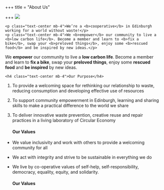 +++
title = "About Us"

+++
![](https://res.cloudinary.com/shrub-co-op/image/upload/v1568674723/shrubcoop.org/media/vision_web_fyoad1.png)

    <p class="text-center mb-4">We’re a <b>cooperative</b> in Edinburgh working for a world without waste!</p>
    <p class="text-center mb-4">We <b>empower</b> our community to live a <b>low carbon life</b>. Become a member and learn to <b>fix a bike</b>, swap your <b>preloved things</b>, enjoy some <b>rescued food</b> and be inspired by new ideas.</p>

We **empower** our community to live a **low carbon life**. Become a member and learn to **fix a bike**, swap your **preloved things**, enjoy some **rescued food** and **be inspired** by new ideas.

    <h4 class="text-center mb-4">Our Purpose</h4>

1. To provide a welcoming space for rethinking our relationship to waste, reducing consumption and developing effective use of resources
2. To support community empowerment in Edinburgh, learning and sharing skills to make a practical difference to the world we share
3. To deliver innovative waste prevention, creative reuse and repair practices in a living laboratory of Circular Economy

    <h4 class="text-center mb-4">Our Values</h4>

* We value inclusivity and work with others to provide a welcoming community for all
* We act with integrity and strive to be sustainable in everything we do
* We live by co-operative values of self-help, self-responsibility, democracy, equality, equity, and solidarity.

    <h4 class="text-center mb-4">Our Values</h4>